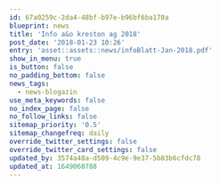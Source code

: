 ```yaml
---
id: 67a0259c-2da4-48bf-b97e-b96bf6ba170a
blueprint: news
title: 'Info a&o kreston ag 2018'
post_date: '2018-01-23 10:26'
entry: 'asset::assets::news/infoBlatt-Jan-2018.pdf'
show_in_menu: true
is_button: false
no_padding_bottom: false
news_tags:
  - news-blogazin
use_meta_keywords: false
no_index_page: false
no_follow_links: false
sitemap_priority: '0.5'
sitemap_changefreq: daily
override_twitter_settings: false
override_twitter_card_settings: false
updated_by: 3574a48a-d509-4c9e-9e37-5b83b6cfdc78
updated_at: 1649060788
---
```

